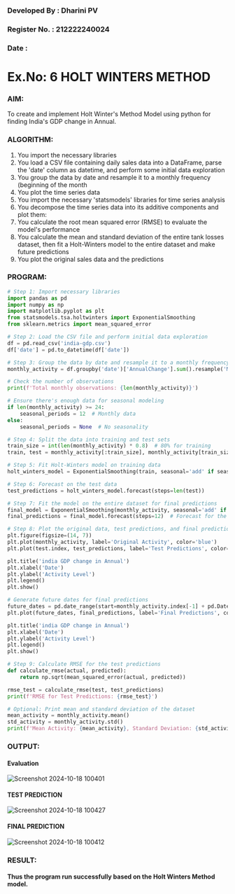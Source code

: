 ### Developed By : Dharini PV
### Register No. : 212222240024
### Date : 

# Ex.No: 6               HOLT WINTERS METHOD


### AIM:

To create and implement Holt Winter's Method Model using python for finding India's GDP change in Annual.



### ALGORITHM:

1. You import the necessary libraries
2. You load a CSV file containing daily sales data into a DataFrame, parse the 'date' column as
datetime, and perform some initial data exploration
3. You group the data by date and resample it to a monthly frequency (beginning of the month
4. You plot the time series data
5. You import the necessary 'statsmodels' libraries for time series analysis
6. You decompose the time series data into its additive components and plot them:
7. You calculate the root mean squared error (RMSE) to evaluate the model's performance
8. You calculate the mean and standard deviation of the entire tank losses dataset, then fit a Holt-Winters model to the entire dataset and make future predictions
9. You plot the original sales data and the predictions

### PROGRAM:

```py
# Step 1: Import necessary libraries
import pandas as pd
import numpy as np
import matplotlib.pyplot as plt
from statsmodels.tsa.holtwinters import ExponentialSmoothing
from sklearn.metrics import mean_squared_error

# Step 2: Load the CSV file and perform initial data exploration
df = pd.read_csv('india-gdp.csv')
df['date'] = pd.to_datetime(df['date'])

# Step 3: Group the data by date and resample it to a monthly frequency
monthly_activity = df.groupby('date')['AnnualChange'].sum().resample('M').sum()

# Check the number of observations
print(f'Total monthly observations: {len(monthly_activity)}')

# Ensure there's enough data for seasonal modeling
if len(monthly_activity) >= 24:
    seasonal_periods = 12  # Monthly data
else:
    seasonal_periods = None  # No seasonality

# Step 4: Split the data into training and test sets
train_size = int(len(monthly_activity) * 0.8)  # 80% for training
train, test = monthly_activity[:train_size], monthly_activity[train_size:]

# Step 5: Fit Holt-Winters model on training data
holt_winters_model = ExponentialSmoothing(train, seasonal='add' if seasonal_periods else None, seasonal_periods=seasonal_periods).fit()

# Step 6: Forecast on the test data
test_predictions = holt_winters_model.forecast(steps=len(test))

# Step 7: Fit the model on the entire dataset for final predictions
final_model = ExponentialSmoothing(monthly_activity, seasonal='add' if seasonal_periods else None, seasonal_periods=seasonal_periods).fit()
final_predictions = final_model.forecast(steps=12)  # Forecast for the next 12 months

# Step 8: Plot the original data, test predictions, and final predictions
plt.figure(figsize=(14, 7))
plt.plot(monthly_activity, label='Original Activity', color='blue')
plt.plot(test.index, test_predictions, label='Test Predictions', color='orange')

plt.title('india GDP change in Annual')
plt.xlabel('Date')
plt.ylabel('Activity Level')
plt.legend()
plt.show()

# Generate future dates for final predictions
future_dates = pd.date_range(start=monthly_activity.index[-1] + pd.DateOffset(1), periods=12, freq='M')
plt.plot(future_dates, final_predictions, label='Final Predictions', color='red')

plt.title('india GDP change in Annual')
plt.xlabel('Date')
plt.ylabel('Activity Level')
plt.legend()
plt.show()

# Step 9: Calculate RMSE for the test predictions
def calculate_rmse(actual, predicted):
    return np.sqrt(mean_squared_error(actual, predicted))

rmse_test = calculate_rmse(test, test_predictions)
print(f'RMSE for Test Predictions: {rmse_test}')

# Optional: Print mean and standard deviation of the dataset
mean_activity = monthly_activity.mean()
std_activity = monthly_activity.std()
print(f'Mean Activity: {mean_activity}, Standard Deviation: {std_activity}')

```



### OUTPUT:

#### Evaluation 

![Screenshot 2024-10-18 100401](https://github.com/user-attachments/assets/2c37f2ff-322f-4961-857c-41edade1a4fa)


#### TEST PREDICTION

![Screenshot 2024-10-18 100427](https://github.com/user-attachments/assets/3dc59881-8a12-4ad9-8434-e817ba79f25c)


#### FINAL PREDICTION


![Screenshot 2024-10-18 100412](https://github.com/user-attachments/assets/df645d5f-b0e2-4e66-b5f4-c2d347d620b0)


### RESULT:

#### Thus the program run successfully based on the Holt Winters Method model.
